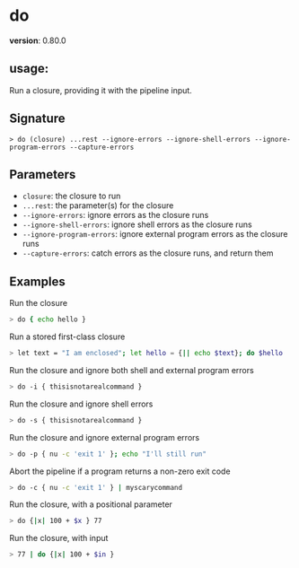 # do

**version**: 0.80.0

## **usage**:

Run a closure, providing it with the pipeline input.

## Signature

`> do (closure) ...rest --ignore-errors --ignore-shell-errors --ignore-program-errors --capture-errors`

## Parameters

- `closure`: the closure to run
- `...rest`: the parameter(s) for the closure
- `--ignore-errors`: ignore errors as the closure runs
- `--ignore-shell-errors`: ignore shell errors as the closure runs
- `--ignore-program-errors`: ignore external program errors as the closure runs
- `--capture-errors`: catch errors as the closure runs, and return them

## Examples

Run the closure

```bash
> do { echo hello }
```

Run a stored first-class closure

```bash
> let text = "I am enclosed"; let hello = {|| echo $text}; do $hello
```

Run the closure and ignore both shell and external program errors

```bash
> do -i { thisisnotarealcommand }
```

Run the closure and ignore shell errors

```bash
> do -s { thisisnotarealcommand }
```

Run the closure and ignore external program errors

```bash
> do -p { nu -c 'exit 1' }; echo "I'll still run"
```

Abort the pipeline if a program returns a non-zero exit code

```bash
> do -c { nu -c 'exit 1' } | myscarycommand
```

Run the closure, with a positional parameter

```bash
> do {|x| 100 + $x } 77
```

Run the closure, with input

```bash
> 77 | do {|x| 100 + $in }
```
